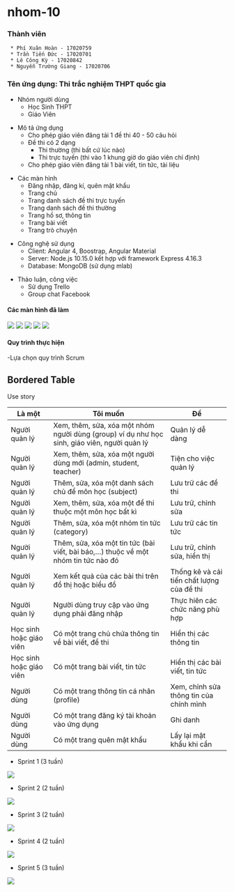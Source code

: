 # nhom-10
### Thành viên
```
 * Phí Xuân Hoàn - 17020759
 * Trần Tiến Đức - 17020701
 * Lê Công Kỳ - 17020842
 * Nguyễn Trường Giang - 17020706
```
### Tên ứng dụng: Thi trắc nghiệm THPT quốc gia
<ul>
  <li>Nhóm người dùng
    <ul>
      <li>Học Sinh THPT</li>
      <li>Giáo Viên </li>
    </ul>
  </li>
</ul>

<ul>
  <li>Mô tả ứng dụng
    <ul>
      <li>Cho phép giáo viên đăng tải 1 đề thi 40 - 50 câu hỏi</li>
      <li>Đề thi có 2 dạng 
        <ul>
          <li>Thi thường (thi bất cứ lúc nào)</li>
          <li>Thi trực tuyến (thi vào 1 khung giờ do giáo viên chỉ định)</li>
        </ul>
      </li>
      <li>Cho phép giáo viên đăng tải 1 bài viết, tin tức, tài liệu</li>
    </ul>
  </li>
</ul>

<ul>
  <li>Các màn hình
    <ul>
      <li>Đăng nhập, đăng kí, quên mật khẩu</li>
      <li>Trang chủ </li>
      <li>Trang danh sách đề thi trực tuyến </li>
      <li>Trang danh sách đề thi thường </li>
      <li>Trang hồ sơ, thông tin </li>
      <li>Trang bài viết </li>
      <li>Trang trò chuyện </li>
    </ul>
  </li>
</ul>

<ul>
  <li>Công nghệ sử dụng
    <ul>
      <li>Client: Angular 4, Boostrap, Angular Material </li>
      <li>Server: Node.js 10.15.0 kết hợp với framework Express 4.16.3 </li>
      <li>Database: MongoDB (sử dụng mlab) </li>
    </ul>
  </li>
</ul>
<ul>
  <li>Thảo luận, công việc
    <ul>
      <li>Sử dụng Trello </li>
      <li>Group chat Facebook </li>
    </ul>
  </li>
</ul>

#### Các màn hình đã làm

<img src="https://github.com/hoanphi2201/INT2208-8-2019/blob/master/nhom-10/week1_image/home.png" >

<img src="https://github.com/hoanphi2201/INT2208-8-2019/blob/master/nhom-10/week1_image/users.png">

<img src="https://github.com/hoanphi2201/INT2208-8-2019/blob/master/nhom-10/week1_image/fixbar.png">

<img src="https://github.com/hoanphi2201/INT2208-8-2019/blob/master/nhom-10/week1_image/login.png">

<img src="https://github.com/hoanphi2201/INT2208-8-2019/blob/master/nhom-10/week1_image/test.png">

#### Quy trình thực hiện
  -Lựa chọn quy trình Scrum
  
  <div class="container">
  <h2>Bordered Table</h2>
  <p>Use story</p>            
  <table class="table table-bordered">
    <thead>
      <tr>
        <th>Là một</th>
        <th>Tôi muốn</th>
        <th>Để</th>
      </tr>
    </thead>
    <tbody>
      <tr>
        <td>Người quản lý</td>
        <td>Xem, thêm, sửa, xóa một nhóm người dùng (group) ví dụ như học sinh, giáo viên, người quản lý</td>
        <td>Quản lý dễ dàng</td>
      </tr>
      <tr>
        <td>Người quản lý</td>
        <td>Xem, thêm, sửa, xóa một người dùng mới (admin, student, teacher)</td>
        <td>Tiện cho việc quản lý</td>
      </tr>
      <tr>
        <td>Người quản lý</td>
        <td>Thêm, sửa, xóa một danh sách chủ để môn học (subject)</td>
        <td>Lưu trữ các đề thi</td>
      </tr>
      <tr>
         <td>Người quản lý</td>
        <td>Xem, thêm, sửa, xóa một để thi thuộc một môn học bất kì</td>
        <td>Lưu trữ, chỉnh sửa</td>
      </tr>
      <tr>
         <td>Người quản lý</td>
        <td>Thêm, sửa, xóa một nhóm tin tức (category)</td>
        <td>Lưu trữ các tin tức</td>
      </tr>
       <tr>
         <td>Người quản lý</td>
        <td>Thêm, sửa, xóa một tin tức (bài viết, bài báo,…) thuộc về một nhóm tin tức nào đó</td>
        <td>Lưu trữ, chỉnh sửa, hiển thị</td>
      </tr>
      <tr>
         <td>Người quản lý</td>
        <td>Xem kết quả của các bài thi trên đồ thị hoặc biểu đồ </td>
        <td>Thống kê và cải tiến chất lượng của đề thi</td>
      </tr>
      <tr>
         <td>Người quản lý</td>
        <td>Người dùng truy cập vào ứng dụng phải đăng nhập </td>
        <td>Thực hiên các chức năng phù hợp</td>
      </tr>
      <tr>
         <td>Học sinh hoặc giáo viên</td>
        <td>Có một trang chủ chứa thông tin về bài viết, đề thi</td>
        <td>Hiển thị các thông tin</td>
      </tr>
      <tr>
         <td>Học sinh hoặc giáo viên</td>
        <td>Có một trang bài viết, tin tức</td>
        <td>Hiển thị các bài viết, tin tức</td>
      </tr>
      <tr>
         <td>Người dùng</td>
        <td>Có một trang thông tin cá nhân (profile)</td>
        <td>Xem, chỉnh sửa thông tin của chính mình</td>
      </tr>
      <tr>
         <td>Người dùng</td>
        <td>Có một trang đăng ký tài khoản vào ứng dụng</td>
        <td>Ghi danh</td>
      </tr>
      <tr>
         <td>Người dùng</td>
        <td>Có một trang quên mật khẩu</td>
        <td>Lấy lại mật khẩu khi cần</td>
      </tr>
    </tbody>
  </table>
</div>

* Sprint 1 (3 tuần)
<img src="https://github.com/hoanphi2201/INT2208-8-2019/blob/master/nhom-10/week2_image/sprint_1.jpg">


* Sprint 2 (2 tuần)
<img src="https://github.com/hoanphi2201/INT2208-8-2019/blob/master/nhom-10/week2_image/sprint_2.jpg">


* Sprint 3 (2 tuần)
<img src="https://github.com/hoanphi2201/INT2208-8-2019/blob/master/nhom-10/week2_image/sprint_3.jpg">


* Sprint 4 (2 tuần)
<img src="https://github.com/hoanphi2201/INT2208-8-2019/blob/master/nhom-10/week2_image/sprint_4.jpg">


* Sprint 5 (3 tuần)
<img src="https://github.com/hoanphi2201/INT2208-8-2019/blob/master/nhom-10/week2_image/sprint_5.jpg">

